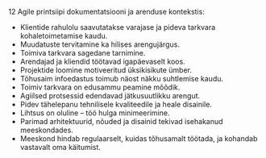 12 Agile printsiipi dokumentatsiooni ja arenduse kontekstis:

- Klientide rahulolu saavutatakse varajase ja pideva tarkvara kohaletoimetamise kaudu.  
- Muudatuste tervitamine ka hilises arengujärgus.  
- Toimiva tarkvara sagedane tarnimine.  
- Arendajad ja kliendid töötavad igapäevaselt koos.  
- Projektide loomine motiveeritud üksikisikute ümber.  
- Tõhusaim infoedastus toimub näost näkku suhtlemise kaudu.  
- Toimiv tarkvara on edusammu peamine mõõdik.  
- Agiilsed protsessid edendavad jätkusuutlikku arengut.  
- Pidev tähelepanu tehnilisele kvaliteedile ja heale disainile.  
- Lihtsus on oluline – töö hulga minimeerimine.  
- Parimad arhitektuurid, nõuded ja disainid tekivad isehakanud meeskondades.  
- Meeskond hindab regulaarselt, kuidas tõhusamalt töötada, ja kohandab vastavalt oma käitumist.
